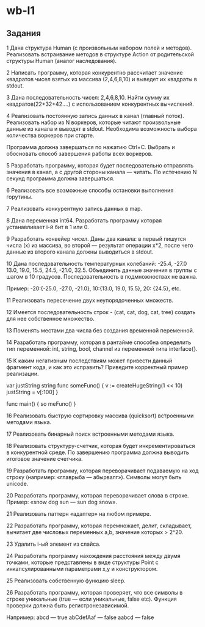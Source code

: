 # wb-l1

## Задания

1 Дана структура Human (с произвольным набором полей и методов). Реализовать встраивание методов в структуре Action от родительской структуры Human (аналог наследования).

2 Написать программу, которая конкурентно рассчитает значение квадратов чисел взятых из массива (2,4,6,8,10) и выведет их квадраты в stdout.

3 Дана последовательность чисел: 2,4,6,8,10. Найти сумму их квадратов(22+32+42….) с использованием конкурентных вычислений.

4 Реализовать постоянную запись данных в канал (главный поток). Реализовать набор из N воркеров, которые читают произвольные данные из канала и выводят в stdout. Необходима возможность выбора количества воркеров при старте.

Программа должна завершаться по нажатию Ctrl+C. Выбрать и обосновать способ завершения работы всех воркеров.

5 Разработать программу, которая будет последовательно отправлять значения в канал, а с другой стороны канала — читать. По истечению N секунд программа должна завершаться.

6 Реализовать все возможные способы остановки выполнения горутины.

7 Реализовать конкурентную запись данных в map.

8 Дана переменная int64. Разработать программу которая устанавливает i-й бит в 1 или 0.

9 Разработать конвейер чисел. Даны два канала: в первый пишутся числа (x) из массива, во второй — результат операции x*2, после чего данные из второго канала должны выводиться в stdout.

10 Дана последовательность температурных колебаний: -25.4, -27.0 13.0, 19.0, 15.5, 24.5, -21.0, 32.5. Объединить данные значения в группы с шагом в 10 градусов. Последовательность в подмножноствах не важна.

Пример: -20:{-25.0, -27.0, -21.0}, 10:{13.0, 19.0, 15.5}, 20: {24.5}, etc.

11 Реализовать пересечение двух неупорядоченных множеств.

12 Имеется последовательность строк - (cat, cat, dog, cat, tree) создать для нее собственное множество.

13 Поменять местами два числа без создания временной переменной.

14 Разработать программу, которая в рантайме способна определить тип переменной: int, string, bool, channel из переменной типа interface{}.

15 К каким негативным последствиям может привести данный фрагмент кода, и как это исправить? 
Приведите корректный пример реализации.

var justString string
    func someFunc() {
    v := createHugeString(1 << 10)
    justString = v[:100]
}

func main() {
so  meFunc()
}

16 Реализовать быструю сортировку массива (quicksort) встроенными методами языка.

17 Реализовать бинарный поиск встроенными методами языка.

18 Реализовать структуру-счетчик, которая будет инкрементироваться в конкурентной среде. По завершению программа должна выводить итоговое значение счетчика.

19 Разработать программу, которая переворачивает подаваемую на ход строку (например: «главрыба — абырвалг»). Символы могут быть unicode.

20 Разработать программу, которая переворачивает слова в строке.
Пример: «snow dog sun — sun dog snow».

21 Реализовать паттерн «адаптер» на любом примере.

22 Разработать программу, которая перемножает, делит, складывает, вычитает две числовых переменных a,b, значение которых > 2^20.

23 Удалить i-ый элемент из слайса.

24 Разработать программу нахождения расстояния между двумя точками, которые представлены в виде структуры Point с инкапсулированными параметрами x,y и конструктором.

25 Реализовать собственную функцию sleep.

26 Разработать программу, которая проверяет, что все символы в строке уникальные (true — если уникальные, false etc). Функция проверки должна быть регистронезависимой.

Например:
abcd — true
abCdefAaf — false
aabcd — false
